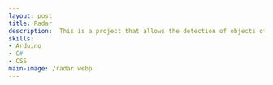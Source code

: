 ```yaml
---
layout: post
title: Radar
description:  This is a project that allows the detection of objects of various types (metal, glass, plastic, etc.) within a range of up to 10m using a proximity sensor. The processing is done by the Arduino card and the result is displayed on a PC.
skills: 
- Arduino
- C#
- CSS
main-image: /radar.webp 
---
```


